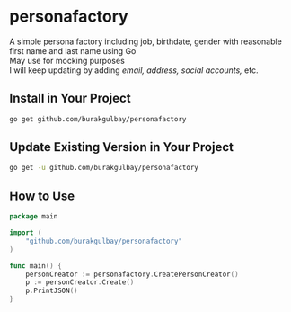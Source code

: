 # personafactory

A simple persona factory including job, birthdate, gender with reasonable first name and last name using Go<br />
May use for mocking purposes<br />
I will keep updating by adding _email, address, social accounts,_ etc.

## Install in Your Project

```bash
go get github.com/burakgulbay/personafactory
```

## Update Existing Version in Your Project

```bash
go get -u github.com/burakgulbay/personafactory
```

## How to Use

```go
package main

import (
    "github.com/burakgulbay/personafactory"
)

func main() {
    personCreator := personafactory.CreatePersonCreator()
    p := personCreator.Create()
    p.PrintJSON()
}
```